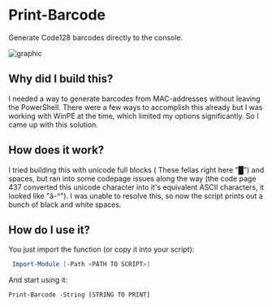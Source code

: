 # Print-Barcode
Generate Code128 barcodes directly to the console.

![graphic](https://user-images.githubusercontent.com/44164506/206913226-b6cc98e5-77f5-4818-bd66-afa83f4a35b1.png)

## Why did I build this?

I needed a way to generate barcodes from MAC-addresses without leaving the PowerShell. There were a few ways to accomplish this already but I was working with WinPE at the time, which limited my options significantly. So I came up with this solution.

## How does it work?

I tried building this with unicode full blocks ( These fellas right here "█") and spaces, but ran into some codepage issues along the way (the code page 437 converted this unicode character into it's equivalent ASCII characters, it looked like "â-^"). I was unable to resolve this, so now the script prints out a bunch of black and white spaces.

## How do I use it?

You just import the function (or copy it into your script):
```PowerShell
 Import-Module [-Path <PATH TO SCRIPT>]
 ```

 And start using it:
 ```
 Print-Barcode -String [STRING TO PRINT]
 ```